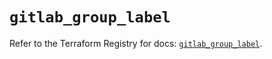 # `gitlab_group_label`

Refer to the Terraform Registry for docs: [`gitlab_group_label`](https://registry.terraform.io/providers/gitlabhq/gitlab/17.2.0/docs/resources/group_label).
